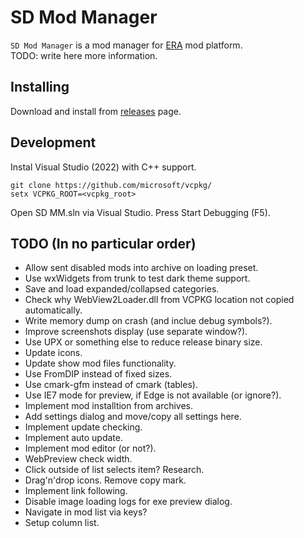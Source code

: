 SD Mod Manager
==============

`SD Mod Manager` is a mod manager for [ERA](http://wforum.heroes35.net/showthread.php?tid=5830) mod platform.  
TODO: write here more information.

Installing
----------
Download and install from [releases](./releases) page.

Development
-----------
Instal Visual Studio (2022) with C++ support.

`git clone https://github.com/microsoft/vcpkg/`  
`setx VCPKG_ROOT=<vcpkg_root>`

Open SD MM.sln via Visual Studio. Press Start Debugging (F5).

TODO (In no particular order)
-----------------------------
- Allow sent disabled mods into archive on loading preset.
- Use wxWidgets from trunk to test dark theme support.
- Save and load expanded/collapsed categories.
- Check why WebView2Loader.dll from VCPKG location not copied automatically.
- Write memory dump on crash (and inclue debug symbols?).
- Improve screenshots display (use separate window?).
- Use UPX or something else to reduce release binary size.
- Update icons.
- Update show mod files functionality.
- Use FromDIP instead of fixed sizes.
- Use cmark-gfm instead of cmark (tables).
- Use IE7 mode for preview, if Edge is not available (or ignore?).
- Implement mod installtion from archives.
- Add settings dialog and move/copy all settings here.
- Implement update checking.
- Implement auto update.
- Implement mod editor (or not?).
- WebPreview check width.
- Click outside of list selects item? Research.
- Drag'n'drop icons. Remove copy mark.
- Implement link following.
- Disable image loading logs for exe preview dialog.
- Navigate in mod list via keys?
- Setup column list.
